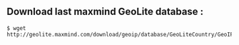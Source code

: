 ## Download last maxmind GeoLite database :

    $ wget http://geolite.maxmind.com/download/geoip/database/GeoLiteCountry/GeoIP.dat.gz

